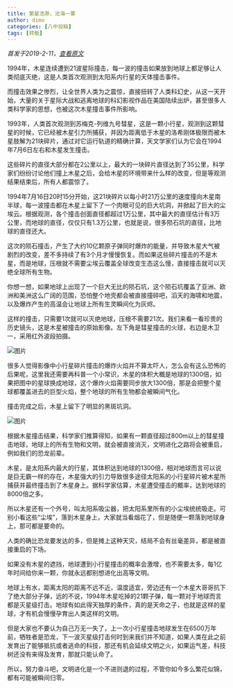 ```yaml
---
title: 繁星浩渺，沧海一粟
author: dimo
categories: [八中投稿]
tags: [转载]
---
```


*首发于2019-2-11，[查看原文](https://mp.weixin.qq.com/s/GNGiMsVxTg0jr-DQgPYvhg)*

1994年，木星连续遭到21波星际撞击，每一波的撞击如果放到地球上都足够让人类彻底灭绝，这是人类首次观测到太阳系内行星的天体撞击事件。

而撞击效果之惨烈，让全世界人类为之震惊，直接扭转了人类科幻史，从这一天开始，大量的关于星际大战和逃离地球的科幻影视作品在美国陆续出炉，甚至很多人类科学家的思想，也被这次木星撞击事件所影响。

1993年，人类首次观测到苏梅克-列维九号彗星，这是一颗小行星，观测到这颗彗星的时候，它已经被木星引力所捕获，并因为距离低于木星的洛希刚体极限而被木星肢解为21块碎片，通过对它运行轨道的精确计算，天文学家们认为它会在1994年7月6日左右和木星发生撞击。

这些碎片的直径大部分都在2公里以上，最大的一块碎片直径达到了35公里，科学家们纷纷讨论他们撞上木星之后，会给木星的环境带来什么样的改变，但是等观测结果结束后，所有人都震惊了。

1994年7月16日20时15分开始，这21块碎片以每小时21万公里的速度撞向木星南半球，每一波撞击都在木星上留下了一个肉眼可见的巨大坑洞，并掀起了巨大的尘埃云。根据观测，各个撞击创面直径都超过1万公里，其中最大的直径估计有3万公里，而地球的直径，仅仅只有1.3万公里，也就是说，很多陨石坑的直径，比地球的直径还大。

这次的陨石撞击，产生了大约10亿颗原子弹同时爆炸的能量，并导致木星大气被剧烈的改变，差不多持续了有3个月才慢慢恢复。而如果这些碎片撞击的不是木星，而是地球，压根就不需要尘埃云覆盖全球改变生态这么慢，直接撞击就可以灭绝全球所有生物。

你想一想，如果地球上出现了一个巨大无比的陨石坑，这个陨石坑覆盖了亚洲、欧洲和美洲这么广阔的范围，恐怕整个地壳都会被直接撞碎吧，滔天的海啸和地震，以及爆炸产生的高温会让地球上所有生灵瞬间化为灰烬。

这样的撞击，只需要1次就可以灭绝地球，压根不需要21次。我们来看一看珍贵的历史镜头，这是木星被撞击的原始影像。左下角是彗星撞击的火球，右边是木卫一，采用红外波段拍摄。

![图片](https://dataphoto.sibnet.ru/upload/imggreat/1681136117921477560.jpg)

很多人觉得影像中小行星碎片撞击的爆炸火焰并不算太吓人，怎么会有这么恐怖的后果呢，这里我还需要再科普一个小常识，木星的体积大概是地球的1300倍，如果把图中的星球换成地球，这个爆炸火焰需要同步放大1300倍，那是会把整个星球都覆盖进去的巨型火焰，整个地球的所有生物都会被瞬间气化。

撞击完成之后，木星上留下了明显的黑斑坑洞。

![图片](https://dataphoto.sibnet.ru/upload/imggreat/1681136069601477560.jpg)

根据木星撞击结果，科学家们推算得知，如果有一颗直径超过800m以上的彗星撞击地球，地球上的所有生物和文明，就会被直接消灭，文明进化之路将会被重启，例如我们的恐龙前辈。

木星，是太阳系内最大的行星，其体积达到地球的1300倍，相对地球而言可以说是巨无霸一样的存在，木星强大的引力导致很多途径太阳系的小行星碎片被木星所捕获并最终撞击到了木星身上。据科学家估算，木星遭受撞击的概率，达到地球的8000倍之多。

所以木星还有一个外号，叫太阳系吸尘器，把太阳系里所有的小尘埃统统吸走。可别小看这些“尘埃”，落到木星身上，大家就当看烟花了，但是随便一颗落到地球身上，那可都是要命的。

人类的确比恐龙要发达的多，但是摊上这种天灾，结局不会有丝毫差异，都是被直接重启的下场。

如果没有木星的遮挡，地球遭到小行星撞击的概率会激增，也不需要太多，每1亿年时间给你来一颗，你就永远都别想进化出高等文明。

地球上有水，距离太阳的距离不远不近，温度适宜，旁边还有一个木星大哥哥抗下了绝大部分子弹，远的不说，1994年木星吃掉的21颗子弹，每一颗对于地球而言都是灭星级打击。地球有如此得天独厚的条件，真的是天命之子，也就是这样的星球，才有机会慢慢孕育出人类这样的文明。

但是大家也不要认为自己万无一失了，上一次小行星撞击地球发生在6500万年前，牺牲者是恐龙，下一波灭星级打击何时到来我们并不知道，如果人类在此之前发育出了能够抵抗或者逃命的科技，那还有机会延续文明之火，如果运气差，科技树还没有来得及发育，那就只能认命了。

所以，努力奋斗吧，文明进化是一个不进则退的过程，不管你如今多么繁花似锦，都有可能被瞬间归零。